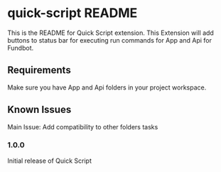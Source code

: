# quick-script README

This is the README for Quick Script extension. This Extension will add buttons to status bar for executing run commands for App and Api for Fundbot.

## Requirements

Make sure you have App and Api folders in your project workspace.

## Known Issues

Main Issue: Add compatibility to other folders tasks

### 1.0.0

Initial release of Quick Script
